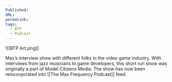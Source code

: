 ```yaml
---
Published: 
URL: 
permalink: 
tags:
  - BTP
  - Podcast
---
```

![[BTP Art.png]]

Max’s interview show with different folks in the video game industry. With interviews from jazz musicians to game developers, this short run show was originally a part of Model Citizens Media. The show has now been reincorporated into [[The Max Frequency Podcast]] feed.